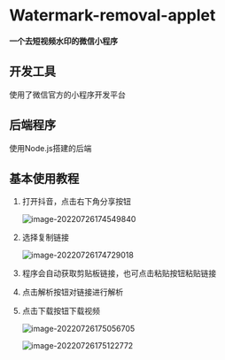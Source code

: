 # Watermark-removal-applet
**一个去短视频水印的微信小程序**

## 开发工具

使用了微信官方的小程序开发平台

## 后端程序

使用Node.js搭建的后端

## 基本使用教程

1. 打开抖音，点击右下角分享按钮

   ![image-20220726174549840](https://pic.mstzf.cn/blog/202207261745656.png)

2. 选择复制链接

   ![image-20220726174729018](https://pic.mstzf.cn/blog/202207261747227.png)

3. 程序会自动获取剪贴板链接，也可点击粘贴按钮粘贴链接

4. 点击解析按钮对链接进行解析

5. 点击下载按钮下载视频

   ![image-20220726175056705](https://pic.mstzf.cn/blog/202207261750103.png)

   ![image-20220726175122772](https://pic.mstzf.cn/blog/202207261751202.png)
